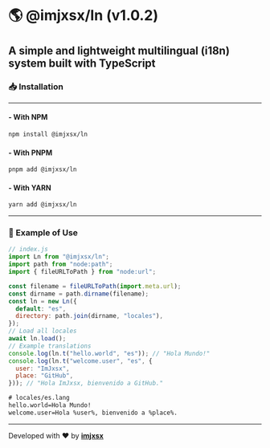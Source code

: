# 🌎 @imjxsx/ln (v1.0.2)

## A simple and lightweight multilingual (i18n) system built with TypeScript

### 📥 Installation

---

#### - With NPM

```bash
npm install @imjxsx/ln
```

#### - With PNPM

```bash
pnpm add @imjxsx/ln
```

#### - With YARN

```bash
yarn add @imjxsx/ln
```

---

### 🚀 Example of Use

```javascript
// index.js
import Ln from "@imjxsx/ln";
import path from "node:path";
import { fileURLToPath } from "node:url";

const filename = fileURLToPath(import.meta.url);
const dirname = path.dirname(filename);
const ln = new Ln({
  default: "es",
  directory: path.join(dirname, "locales"),
});
// Load all locales
await ln.load();
// Example translations
console.log(ln.t("hello.world", "es")); // "Hola Mundo!"
console.log(ln.t("welcome.user", "es", {
  user: "ImJxsx",
  place: "GitHub",
})); // "Hola ImJxsx, bienvenido a GitHub."
```

```txt
# locales/es.lang
hello.world=Hola Mundo!
welcome.user=Hola %user%, bienvenido a %place%.
```

---

Developed with **❤** by **[imjxsx](https://github.com/imjxsx)**
